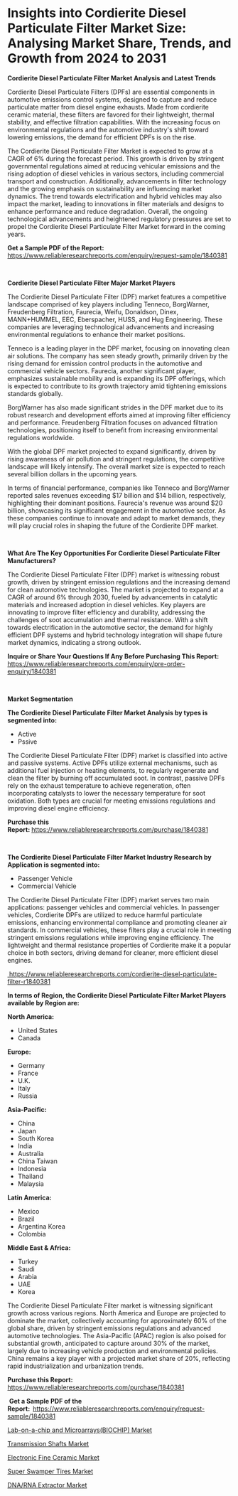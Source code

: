 <p><h1>Insights into Cordierite Diesel Particulate Filter Market Size: Analysing Market Share, Trends, and Growth from 2024 to 2031</h1></p><p><strong>Cordierite Diesel Particulate Filter Market Analysis and Latest Trends</strong></p>
<p><p>Cordierite Diesel Particulate Filters (DPFs) are essential components in automotive emissions control systems, designed to capture and reduce particulate matter from diesel engine exhausts. Made from cordierite ceramic material, these filters are favored for their lightweight, thermal stability, and effective filtration capabilities. With the increasing focus on environmental regulations and the automotive industry's shift toward lowering emissions, the demand for efficient DPFs is on the rise.</p><p>The Cordierite Diesel Particulate Filter Market is expected to grow at a CAGR of 6% during the forecast period. This growth is driven by stringent governmental regulations aimed at reducing vehicular emissions and the rising adoption of diesel vehicles in various sectors, including commercial transport and construction. Additionally, advancements in filter technology and the growing emphasis on sustainability are influencing market dynamics. The trend towards electrification and hybrid vehicles may also impact the market, leading to innovations in filter materials and designs to enhance performance and reduce degradation. Overall, the ongoing technological advancements and heightened regulatory pressures are set to propel the Cordierite Diesel Particulate Filter Market forward in the coming years.</p></p>
<p><strong>Get a Sample PDF of the Report:&nbsp;</strong> <a href="https://www.reliableresearchreports.com/enquiry/request-sample/1840381?utm_campaign=40&utm_medium=2&utm_source=Github&utm_content=ia&utm_term=03112024&utm_id=cordierite-diesel-particulate-filter">https://www.reliableresearchreports.com/enquiry/request-sample/1840381</a></p>
<p>&nbsp;</p>
<p><strong>Cordierite Diesel Particulate Filter Major Market Players</strong></p>
<p><p>The Cordierite Diesel Particulate Filter (DPF) market features a competitive landscape comprised of key players including Tenneco, BorgWarner, Freudenberg Filtration, Faurecia, Weifu, Donaldson, Dinex, MANN+HUMMEL, EEC, Eberspacher, HUSS, and Hug Engineering. These companies are leveraging technological advancements and increasing environmental regulations to enhance their market positions. </p><p>Tenneco is a leading player in the DPF market, focusing on innovating clean air solutions. The company has seen steady growth, primarily driven by the rising demand for emission control products in the automotive and commercial vehicle sectors. Faurecia, another significant player, emphasizes sustainable mobility and is expanding its DPF offerings, which is expected to contribute to its growth trajectory amid tightening emissions standards globally.</p><p>BorgWarner has also made significant strides in the DPF market due to its robust research and development efforts aimed at improving filter efficiency and performance. Freudenberg Filtration focuses on advanced filtration technologies, positioning itself to benefit from increasing environmental regulations worldwide.</p><p>With the global DPF market projected to expand significantly, driven by rising awareness of air pollution and stringent regulations, the competitive landscape will likely intensify. The overall market size is expected to reach several billion dollars in the upcoming years.</p><p>In terms of financial performance, companies like Tenneco and BorgWarner reported sales revenues exceeding $17 billion and $14 billion, respectively, highlighting their dominant positions. Faurecia's revenue was around $20 billion, showcasing its significant engagement in the automotive sector. As these companies continue to innovate and adapt to market demands, they will play crucial roles in shaping the future of the Cordierite DPF market.</p></p>
<p>&nbsp;</p>
<p><strong>What Are The Key Opportunities For Cordierite Diesel Particulate Filter Manufacturers?</strong></p>
<p><p>The Cordierite Diesel Particulate Filter (DPF) market is witnessing robust growth, driven by stringent emission regulations and the increasing demand for clean automotive technologies. The market is projected to expand at a CAGR of around 6% through 2030, fueled by advancements in catalytic materials and increased adoption in diesel vehicles. Key players are innovating to improve filter efficiency and durability, addressing the challenges of soot accumulation and thermal resistance. With a shift towards electrification in the automotive sector, the demand for highly efficient DPF systems and hybrid technology integration will shape future market dynamics, indicating a strong outlook.</p></p>
<p><strong>Inquire or Share Your Questions If Any Before Purchasing This Report:</strong> <a href="https://www.reliableresearchreports.com/enquiry/pre-order-enquiry/1840381?utm_campaign=40&utm_medium=2&utm_source=Github&utm_content=ia&utm_term=03112024&utm_id=cordierite-diesel-particulate-filter">https://www.reliableresearchreports.com/enquiry/pre-order-enquiry/1840381</a></p>
<p>&nbsp;</p>
<p><strong>Market Segmentation</strong></p>
<p><strong>The Cordierite Diesel Particulate Filter Market Analysis by types is segmented into:</strong></p>
<p><ul><li>Active</li><li>Pssive</li></ul></p>
<p><p>The Cordierite Diesel Particulate Filter (DPF) market is classified into active and passive systems. Active DPFs utilize external mechanisms, such as additional fuel injection or heating elements, to regularly regenerate and clean the filter by burning off accumulated soot. In contrast, passive DPFs rely on the exhaust temperature to achieve regeneration, often incorporating catalysts to lower the necessary temperature for soot oxidation. Both types are crucial for meeting emissions regulations and improving diesel engine efficiency.</p></p>
<p><strong>Purchase this Report:&nbsp;</strong><a href="https://www.reliableresearchreports.com/purchase/1840381?utm_campaign=40&utm_medium=2&utm_source=Github&utm_content=ia&utm_term=03112024&utm_id=cordierite-diesel-particulate-filter">https://www.reliableresearchreports.com/purchase/1840381</a></p>
<p>&nbsp;</p>
<p><strong>The Cordierite Diesel Particulate Filter Market Industry Research by Application is segmented into:</strong></p>
<p><ul><li>Passenger Vehicle</li><li>Commercial Vehicle</li></ul></p>
<p><p>The Cordierite Diesel Particulate Filter (DPF) market serves two main applications: passenger vehicles and commercial vehicles. In passenger vehicles, Cordierite DPFs are utilized to reduce harmful particulate emissions, enhancing environmental compliance and promoting cleaner air standards. In commercial vehicles, these filters play a crucial role in meeting stringent emissions regulations while improving engine efficiency. The lightweight and thermal resistance properties of Cordierite make it a popular choice in both sectors, driving demand for cleaner, more efficient diesel engines.</p></p>
<p><a href="https://www.reliableresearchreports.com/cordierite-diesel-particulate-filter-r1840381?utm_campaign=40&utm_medium=2&utm_source=Github&utm_content=ia&utm_term=03112024&utm_id=cordierite-diesel-particulate-filter">&nbsp;https://www.reliableresearchreports.com/cordierite-diesel-particulate-filter-r1840381</a></p>
<p><strong>In terms of Region, the Cordierite Diesel Particulate Filter Market Players available by Region are:</strong></p>
<p>
    <p> <strong> North America: </strong>
        <ul>
            <li>United States</li>
            <li>Canada</li>
        </ul>
        </p> 
    <p> <strong> Europe: </strong>
        <ul>
            <li>Germany</li>
            <li>France</li>
            <li>U.K.</li>
            <li>Italy</li>
            <li>Russia</li>
        </ul>
        </p> 
    <p> <strong> Asia-Pacific: </strong>
        <ul>
            <li>China</li>
            <li>Japan</li>
            <li>South Korea</li>
            <li>India</li>
            <li>Australia</li>
            <li>China Taiwan</li>
            <li>Indonesia</li>
            <li>Thailand</li>
            <li>Malaysia</li>
        </ul>
        </p> 
    <p> <strong> Latin America: </strong>
        <ul>
            <li>Mexico</li>
            <li>Brazil</li>
            <li>Argentina Korea</li>
            <li>Colombia</li>
        </ul>
        </p> 
    <p> <strong> Middle East & Africa: </strong>
        <ul>
            <li>Turkey</li>
            <li>Saudi</li>
            <li>Arabia</li>
            <li>UAE</li>
            <li>Korea</li>
        </ul>
    </p>
    </p>
<p><p>The Cordierite Diesel Particulate Filter market is witnessing significant growth across various regions. North America and Europe are projected to dominate the market, collectively accounting for approximately 60% of the global share, driven by stringent emissions regulations and advanced automotive technologies. The Asia-Pacific (APAC) region is also poised for substantial growth, anticipated to capture around 30% of the market, largely due to increasing vehicle production and environmental policies. China remains a key player with a projected market share of 20%, reflecting rapid industrialization and urbanization trends.</p></p>
<p><strong>Purchase this Report: </strong><a href="https://www.reliableresearchreports.com/purchase/1840381?utm_campaign=40&utm_medium=2&utm_source=Github&utm_content=ia&utm_term=03112024&utm_id=cordierite-diesel-particulate-filter">https://www.reliableresearchreports.com/purchase/1840381</a></p>
<p>&nbsp;<strong>Get a Sample PDF of the Report:&nbsp;&nbsp;</strong><a href="https://www.reliableresearchreports.com/enquiry/request-sample/1840381?utm_campaign=40&utm_medium=2&utm_source=Github&utm_content=ia&utm_term=03112024&utm_id=cordierite-diesel-particulate-filter">https://www.reliableresearchreports.com/enquiry/request-sample/1840381</a></p>
<p><strong></strong></p>
<p><p><a href="https://issuu.com/reportprime-2/docs/lab-on-a-chip-and-microarraysbiochi_adf439c09ad7dc?utm_campaign=40&utm_medium=2&utm_source=Github&utm_content=ia&utm_term=03112024&utm_id=cordierite-diesel-particulate-filter">Lab-on-a-chip and Microarrays(BIOCHIP) Market</a></p><p><a href="https://github.com/darcy8m10dupre/Market-Research-Report-List-1/blob/main/transmission-shafts-market.md?utm_campaign=40&utm_medium=2&utm_source=Github&utm_content=ia&utm_term=03112024&utm_id=cordierite-diesel-particulate-filter">Transmission Shafts Market</a></p><p><a href="https://www.linkedin.com/pulse/electronic-fine-ceramic-market-dynamics-application-types-emerging-wvewf?utm_campaign=40&utm_medium=2&utm_source=Github&utm_content=ia&utm_term=03112024&utm_id=cordierite-diesel-particulate-filter">Electronic Fine Ceramic Market</a></p><p><a href="https://github.com/alespiliffe/Market-Research-Report-List-1/blob/main/super-swamper-tires-market.md?utm_campaign=40&utm_medium=2&utm_source=Github&utm_content=ia&utm_term=03112024&utm_id=cordierite-diesel-particulate-filter">Super Swamper Tires Market</a></p><p><a href="https://issuu.com/reportprime-2/docs/dnarna-extractor-market-size-2030.p_7c6382b3fb8e01?utm_campaign=40&utm_medium=2&utm_source=Github&utm_content=ia&utm_term=03112024&utm_id=cordierite-diesel-particulate-filter">DNA/RNA Extractor Market</a></p></p>